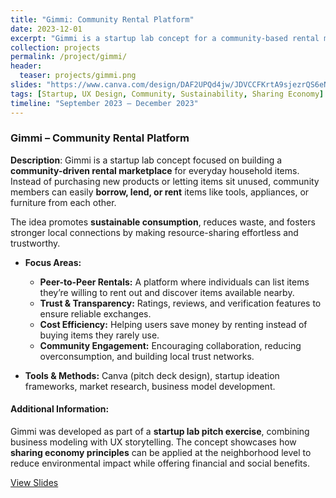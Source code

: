 ```yaml
---
title: "Gimmi: Community Rental Platform"
date: 2023-12-01
excerpt: "Gimmi is a startup lab concept for a community-based rental marketplace where neighbors can easily lend, borrow, and rent household items, reducing costs and promoting sustainable consumption."
collection: projects
permalink: /project/gimmi/
header:
  teaser: projects/gimmi.png
slides: "https://www.canva.com/design/DAF2UPQd4jw/JDVCCFKrtA9sjezrQS6eNg/view?utm_content=DAF2UPQd4jw&utm_campaign=designshare&utm_medium=link2&utm_source=uniquelinks&utlId=h53e4c8bf4b"
tags: [Startup, UX Design, Community, Sustainability, Sharing Economy]
timeline: "September 2023 – December 2023"
---
```


### Gimmi – Community Rental Platform

**Description**: Gimmi is a startup lab concept focused on building a **community-driven rental marketplace** for everyday household items. Instead of purchasing new products or letting items sit unused, community members can easily **borrow, lend, or rent** items like tools, appliances, or furniture from each other.  

The idea promotes **sustainable consumption**, reduces waste, and fosters stronger local connections by making resource-sharing effortless and trustworthy.

- **Focus Areas:**
  - **Peer-to-Peer Rentals:** A platform where individuals can list items they’re willing to rent out and discover items available nearby.  
  - **Trust & Transparency:** Ratings, reviews, and verification features to ensure reliable exchanges.  
  - **Cost Efficiency:** Helping users save money by renting instead of buying items they rarely use.  
  - **Community Engagement:** Encouraging collaboration, reducing overconsumption, and building local trust networks.  

- **Tools & Methods:** Canva (pitch deck design), startup ideation frameworks, market research, business model development.  

#### Additional Information:
Gimmi was developed as part of a **startup lab pitch exercise**, combining business modeling with UX storytelling. The concept showcases how **sharing economy principles** can be applied at the neighborhood level to reduce environmental impact while offering financial and social benefits.

<div>
  <!-- <a href="{{ page.github_repo }}" target="_blank" class="btn btn-outline-primary"><i class="fab fa-github"></i> View on GitHub</a> -->
  <!-- <a href="{{ page.paper }}" target="_blank" class="btn btn-outline-secondary"><i class="fa fa-file-pdf"></i> View PDF</a> -->
  <a href="{{ page.slides }}" target="_blank" class="btn btn-outline-secondary"><i class="fa fa-book"></i> View Slides</a>
</div>

